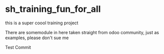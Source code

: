 # sh_training_fun_for_all
this is a super coool training project 

There are somemodule in here taken straight from odoo community, just as examples, please don't sue me

Test Commit
